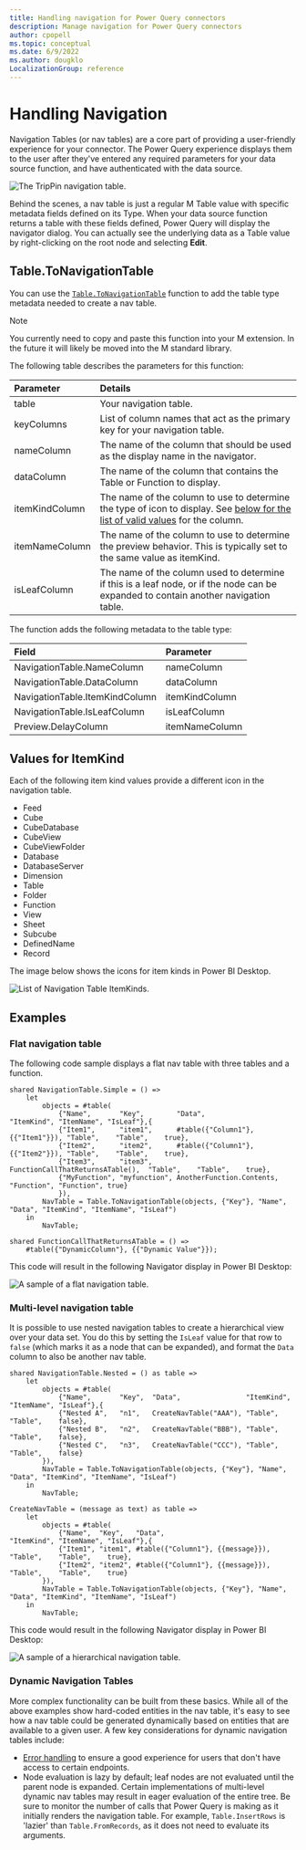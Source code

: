 ```yaml
---
title: Handling navigation for Power Query connectors
description: Manage navigation for Power Query connectors
author: cpopell
ms.topic: conceptual
ms.date: 6/9/2022
ms.author: dougklo
LocalizationGroup: reference
---
```


# Handling Navigation

Navigation Tables (or nav tables) are a core part of providing a user-friendly experience for your connector. The Power Query experience displays them to the user after they've entered any required parameters for your data source function, and have authenticated with the data source.

![The TripPin navigation table.](images/navtable.png)

Behind the scenes, a nav table is just a regular M Table value with specific metadata fields defined on its Type. When your data source function returns a table with these fields defined, Power Query will display the navigator dialog. You can actually see the underlying data as a Table value by right-clicking on the root node and selecting **Edit**.

## Table.ToNavigationTable
You can use the [`Table.ToNavigationTable`](HelperFunctions.md#tabletonavigationtable) function to add the table type metadata needed to create a nav table.

>[!Note]
> You currently need to copy and paste this function into your M extension. In the future it will likely be moved into the M standard library.

The following table describes the parameters for this function:

| Parameter      | Details         |
|:---------------|:----------------|
| table          | Your navigation table.   |
| keyColumns     | List of column names that act as the primary key for your navigation table.      |
| nameColumn     | The name of the column that should be used as the display name in the navigator. |
| dataColumn     | The name of the column that contains the Table or Function to display.          |
| itemKindColumn | The name of the column to use to determine the type of icon to display. See [below for the list of valid values](#values-for-itemkind) for the column.  |
| itemNameColumn | The name of the column to use to determine the preview behavior. This is typically set to the same value as itemKind. |
| isLeafColumn   | The name of the column used to determine if this is a leaf node, or if the node can be expanded to contain another navigation table. |

The function adds the following metadata to the table type:

| Field                          | Parameter       |
|:-------------------------------|:----------------|
| NavigationTable.NameColumn     | nameColumn      |
| NavigationTable.DataColumn     | dataColumn      |
| NavigationTable.ItemKindColumn | itemKindColumn  |
| NavigationTable.IsLeafColumn   | isLeafColumn    |
| Preview.DelayColumn            | itemNameColumn  |


## Values for ItemKind
Each of the following item kind values provide a different icon in the navigation table. 

* Feed
* Cube
* CubeDatabase
* CubeView
* CubeViewFolder
* Database
* DatabaseServer
* Dimension
* Table
* Folder
* Function
* View
* Sheet
* Subcube
* DefinedName
* Record

The image below shows the icons for item kinds in Power BI Desktop. 

![List of Navigation Table ItemKinds.](images/itemKinds.png)

## Examples

### Flat navigation table
The following code sample displays a flat nav table with three tables and a function.

```
shared NavigationTable.Simple = () =>
    let
        objects = #table(
            {"Name",       "Key",        "Data",                           "ItemKind", "ItemName", "IsLeaf"},{
            {"Item1",      "item1",      #table({"Column1"}, {{"Item1"}}), "Table",    "Table",    true},
            {"Item2",      "item2",      #table({"Column1"}, {{"Item2"}}), "Table",    "Table",    true},
            {"Item3",      "item3",      FunctionCallThatReturnsATable(),  "Table",    "Table",    true},            
            {"MyFunction", "myfunction", AnotherFunction.Contents,       "Function", "Function", true}
            }),
        NavTable = Table.ToNavigationTable(objects, {"Key"}, "Name", "Data", "ItemKind", "ItemName", "IsLeaf")
    in
        NavTable;

shared FunctionCallThatReturnsATable = () =>
    #table({"DynamicColumn"}, {{"Dynamic Value"}});
```

This code will result in the following Navigator display in Power BI Desktop:

![A sample of a flat navigation table.](images/navTableSample.png)

### Multi-level navigation table
It is possible to use nested navigation tables to create a hierarchical view over your data set. You do this by setting the `IsLeaf` value for that row to `false` (which marks it as a node that can be expanded), and format the `Data` column to also be another nav table. 

```
shared NavigationTable.Nested = () as table =>
    let
        objects = #table(
            {"Name",       "Key",  "Data",                "ItemKind", "ItemName", "IsLeaf"},{
            {"Nested A",   "n1",   CreateNavTable("AAA"), "Table",    "Table",    false},
            {"Nested B",   "n2",   CreateNavTable("BBB"), "Table",    "Table",    false},
            {"Nested C",   "n3",   CreateNavTable("CCC"), "Table",    "Table",    false}
        }),
        NavTable = Table.ToNavigationTable(objects, {"Key"}, "Name", "Data", "ItemKind", "ItemName", "IsLeaf")
    in
        NavTable;

CreateNavTable = (message as text) as table => 
    let
        objects = #table(
            {"Name",  "Key",   "Data",                           "ItemKind", "ItemName", "IsLeaf"},{
            {"Item1", "item1", #table({"Column1"}, {{message}}), "Table",    "Table",    true},
            {"Item2", "item2", #table({"Column1"}, {{message}}), "Table",    "Table",    true}
        }),
        NavTable = Table.ToNavigationTable(objects, {"Key"}, "Name", "Data", "ItemKind", "ItemName", "IsLeaf")
    in
        NavTable;

```
This code would result in the following Navigator display in Power BI Desktop:

![A sample of a hierarchical navigation table.](images/navTableNested.png)

### Dynamic Navigation Tables
More complex functionality can be built from these basics. While all of the above examples show hard-coded entities in the nav table, it's easy to see how a nav table could be generated dynamically based on entities that are available to a given user. A few key considerations for dynamic navigation tables include:
* [Error handling](error-handling.md) to ensure a good experience for users that don't have access to certain endpoints.
* Node evaluation is lazy by default; leaf nodes are not evaluated until the parent node is expanded. Certain implementations of multi-level dynamic nav tables may result in eager evaluation of the entire tree. Be sure to monitor the number of calls that Power Query is making as it initially renders the navigation table. For example, `Table.InsertRows` is 'lazier' than `Table.FromRecords`, as it does not need to evaluate its arguments.
